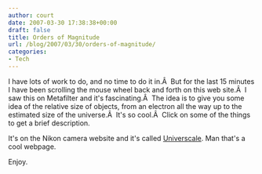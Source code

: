 ```yaml
---
author: court
date: 2007-03-30 17:38:38+00:00
draft: false
title: Orders of Magnitude
url: /blog/2007/03/30/orders-of-magnitude/
categories:
- Tech
---
```


I have lots of work to do, and no time to do it in.Â  But for the last 15 minutes I have been scrolling the mouse wheel back and forth on this web site.Â  I saw this on Metafilter and it's fascinating.Â  The idea is to give you some idea of the relative size of objects, from an electron all the way up to the estimated size of the universe.Â  It's so cool.Â  Click on some of the things to get a brief description.

It's on the Nikon camera website and it's called [Universcale](http://www.nikon.co.jp/main/eng/feelnikon/discovery/universcale/index.htm). Man that's a cool webpage.

Enjoy.
